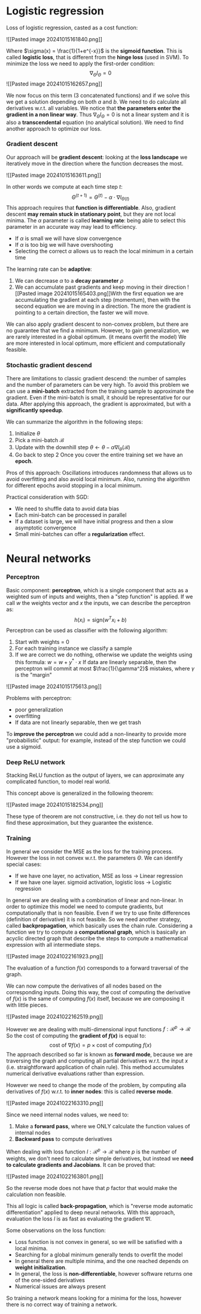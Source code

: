 # Logistic regression

Loss of logistic regression, casted as a cost function:

![[Pasted image 20241015161840.png]]

Where $\sigma(x) = \frac{1}{1+e^{-x}}$ is the **sigmoid function**.
This is called **logistic loss**, that is different from the **hinge loss** (used in SVM).
To minimize the loss we need to apply the first-order condition:
$$
\nabla_{\Theta}l_{\Theta} = 0
$$
![[Pasted image 20241015162657.png]]

We now focus on this term (3 concatenated functions) and if we solve this we get a solution depending on both $a$ and $b$. We need to do calculate all derivatives w.r.t. all variables.
We notice that **the parameters enter the gradient in a non linear way**.
Thus $\nabla_{\Theta}l_{\Theta}= 0$ is not a linear system and it is also a **transcendental** equation (no analytical solution).
We need to find another approach to optimize our loss.

### Gradient descent

Our approach will be **gradient descent**: looking at the **loss landscape** we iteratively move in the direction where the function decreases the most.

![[Pasted image 20241015163611.png]]

In other words we compute at each time step $t$:
$$
\Theta^{(t+1)} = \Theta^{(t)} - \alpha \cdot \nabla l_{\Theta (t)}
$$
This approach requires that **function is differentiable**.
Also, gradient descent **may remain stuck in stationary point**, but they are not local minima.
The $\alpha$ parameter is called **learning rate**: being able to select this parameter in an accurate way may lead to efficiency.
- If $\alpha$ is small we will have slow convergence
- If $\alpha$ is too big we will have overshooting
- Selecting the correct $\alpha$ allows us to reach the local minimum in a certain time

The learning rate can be **adaptive**:
1. We can decrease $\alpha$ to a **decay parameter** $\rho$
2. We can accumulate past gradients and keep moving in their direction ![[Pasted image 20241015165403.png]]With the first equation we are accumulating the gradient at each step (momentum), then with the second equation we are moving in a direction. The more the gradient is pointing to a certain direction, the faster we will move.

We can also apply gradient descent to non-convex problem, but there are no guarantee that we find a minimum. However, to gain generalization, we are rarely interested in a global optimum. (it means overfit the model)
We are more interested in local optimum, more efficient and computationally feasible.

### Stochastic gradient descend

There are limitations to classic gradient descend: the number of samples and the number of parameters can be very high. To avoid this problem we can use a **mini-batch** extracted from the training sample to approximate the gradient. Even if the mini-batch is small, it should be representative for our data.
After applying this approach, the gradient is approximated, but with a **significantly speedup**.

We can summarize the algorithm in the following steps:
1. Initialize $\theta$
2. Pick a mini-batch $\mathcal{B}$
3. Update with the downhill step $\theta \leftarrow \theta - \alpha \nabla l_{\theta}(\mathcal{B})$ 
4. Go back to step 2
Once you cover the entire training set we have an **epoch**.

Pros of this approach: Oscillations introduces randomness that allows us to avoid overfitting and also avoid local minimum.
Also, running the algorithm for different epochs avoid stopping in a local minimum.

Practical consideration with SGD:
- We need to shuffle data to avoid data bias
- Each mini-batch can be processed in parallel
- If a dataset is large, we will have initial progress and then a slow asymptotic convergence
- Small mini-batches can offer a **regularization** effect.

# Neural networks

### Perceptron

Basic component: **perceptron**, which is a single component that acts as a weighted sum of inputs and weights, then a "step function" is applied.
If we call $w$ the weights vector and $x$ the inputs, we can describe the perceptron as:
$$
h(x_{i}) =\text{sign}(w^Tx_{i}+b)
$$
Perceptron can be used as classifier with the following algorithm:
1. Start with weights = 0
2. For each training instance we classify a sample
3. If we are correct we do nothing, otherwise we update the weights using this formula: $w=w+y^* \cdot x$
If data are linearly separable, then the perceptron will commit at most $\frac{1}{\gamma^2}$ mistakes, where $\gamma$ is the "margin"

![[Pasted image 20241015175613.png]]

Problems with perceptron:
- poor generalization
- overfitting
- If data are not linearly separable, then we get trash

To **improve the perceptron** we could add a non-linearity to provide more "probabilistic" output: for example, instead of the step function we could use a sigmoid.

### Deep ReLU network

Stacking ReLU function as the output of layers, we can approximate any complicated function, to model real world.

This concept above is generalized in the following theorem:

![[Pasted image 20241015182534.png]]

These type of theorem are not constructive, i.e. they do not tell us how to find these approximation, but they guarantee the existence.

### Training

In general we consider the MSE as the loss for the training process. However the loss in not convex w.r.t. the parameters $\Theta$. We can identify special cases:
- If we have one layer, no activation, MSE as loss -> Linear regression
- If we have one layer. sigmoid activation, logistic loss -> Logistic regression

In general we are dealing with a combination of linear and non-linear.
In order to optimize this model we need to compute gradients, but computationally that is non feasible. Even if we try to use finite differences (definition of derivative) it is not feasible. So we need another strategy, called **backpropagation**, which basically uses the chain rule.
Considering a function we try to compute a **computational graph**, which is basically an acyclic directed graph that describe the steps to compute a mathematical expression with all intermediate steps.

![[Pasted image 20241022161923.png]]

The evaluation of a function $f(x)$ corresponds to a forward traversal of the graph.

We can now compute the derivatives of all nodes based on the corresponding inputs.
Doing this way, the cost of computing the derivative of $f(x)$ is the same of computing $f(x)$ itself, because we are composing it with little pieces.

![[Pasted image 20241022162519.png]]

However we are dealing with multi-dimensional input functions $f: \mathcal{R}^p \to \mathcal{R}$
So the cost of computing the **gradient of $f(x)$** is equal to:
$$
\text{cost of } \nabla f(x) = p \times \text{cost of computing } f(x) 
$$
The approach described so far is known as **forward mode**, because we are traversing the graph and computing all partial derivatives w.r.t. the input $x$ (i.e. straightforward application of chain rule). This method accumulates numerical derivative evaluations rather than expression. 

However we need to change the mode of the problem, by computing alla derivatives of $f(x)$ w.r.t. to **inner nodes**: this is called **reverse mode**.

![[Pasted image 20241022163310.png]]

Since we need internal nodes values, we need to:
1. Make a **forward pass**, where we ONLY calculate the function values of internal nodes
2. **Backward pass** to compute derivatives

When dealing with loss function $l: \mathcal{R}^p \to \mathcal{R}$ where $p$ is the number of weights, we don't need to calculate simple derivatives, but instead we **need to calculate gradients and Jacobians**. 
It can be proved that:

![[Pasted image 20241022163801.png]]

So the reverse mode does not have that $p$ factor that would make the calculation non feasible.

This all logic is called **back-propagation**, which is "reverse mode automatic differentiation" applied to deep neural networks. With this approach, evaluation the loss $l$ is as fast as evaluating the gradient $\nabla l$.

Some observations on the loss function:
- Loss function is not convex in general, so we will be satisfied with a local minima.
- Searching for a global minimum generally tends to overfit the model
- In general there are multiple minima, and the one reached depends on **weight initialization**.
- In general, the loss is **non-differentiable**, however software returns one of the one-sided derivatives
- Numerical issues are always present

So training a network means looking for a minima for the loss, however there is no correct way of training a network.




